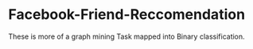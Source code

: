 # Facebook-Friend-Reccomendation
These is more of a graph mining Task mapped into Binary classification.
